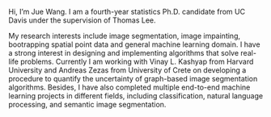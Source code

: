Hi, I’m Jue Wang. I am a fourth-year statistics Ph.D. candidate from UC Davis under the supervision of Thomas Lee. 

My research interests include image segmentation, image impainting, bootrapping spatial point data and general machine learning domain. I have a strong interest in designing and implementing algorithms that solve real-life problems. Currently I am working with Vinay L. Kashyap from Harvard University and Andreas Zezas from University of Crete on developing a procedure to quantify the uncertainty of graph-based image segmentation algorithms. Besides, I have also completed multiple end-to-end machine learning projects in different fields, including classification, natural language processing, and semantic image segmentation. 


<!---
jujWang96/jujWang96 is a ✨ special ✨ repository because its `README.md` (this file) appears on your GitHub profile.
You can click the Preview link to take a look at your changes.
--->

